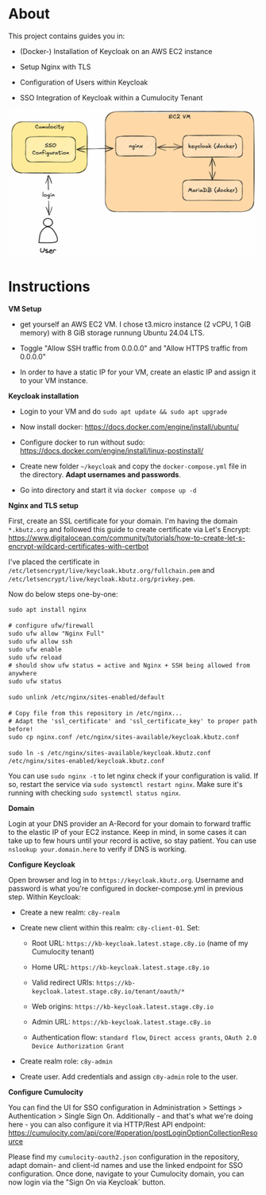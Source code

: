 # About

This project contains guides you in:

* (Docker-) Installation of Keycloak on an AWS EC2 instance

* Setup Nginx with TLS

* Configuration of Users within Keycloak

* SSO Integration of Keycloak within a Cumulocity Tenant

<img src="docs/imgs/project-overview.png" width="500">

# Instructions

**VM Setup**

* get yourself an AWS EC2 VM. I chose t3.micro instance (2 vCPU, 1 GiB memory) with 8 GiB storage runnung Ubuntu 24.04 LTS. 

* Toggle "Allow SSH traffic from 0.0.0.0" and "Allow HTTPS traffic from 0.0.0.0"

* In order to have a static IP for your VM, create an elastic IP and assign it to your VM instance.

**Keycloak installation**

* Login to your VM and do `sudo apt update && sudo apt upgrade` 

* Now install docker: https://docs.docker.com/engine/install/ubuntu/

* Configure docker to run without sudo: https://docs.docker.com/engine/install/linux-postinstall/

* Create new folder `~/keycloak` and copy the `docker-compose.yml` file in the directory. **Adapt usernames and passwords**.

* Go into directory and start it via `docker compose up -d`

**Nginx and TLS setup** 

First, create an SSL certificate for your domain. I'm having the domain `*.kbutz.org` and followed this guide to create certificate via Let's Encrypt: https://www.digitalocean.com/community/tutorials/how-to-create-let-s-encrypt-wildcard-certificates-with-certbot

I've placed the certificate in `/etc/letsencrypt/live/keycloak.kbutz.org/fullchain.pem` and `/etc/letsencrypt/live/keycloak.kbutz.org/privkey.pem`. 

Now do below steps one-by-one:

```
sudo apt install nginx

# configure ufw/firewall
sudo ufw allow "Nginx Full"
sudo ufw allow ssh
sudo ufw enable
sudo ufw reload
# should show ufw status = active and Nginx + SSH being allowed from anywhere
sudo ufw status 

sudo unlink /etc/nginx/sites-enabled/default

# Copy file from this repository in /etc/nginx...
# Adapt the 'ssl_certificate' and 'ssl_certificate_key' to proper path before!
sudo cp nginx.conf /etc/nginx/sites-available/keycloak.kbutz.conf

sudo ln -s /etc/nginx/sites-available/keycloak.kbutz.conf /etc/nginx/sites-enabled/keycloak.kbutz.conf
```

You can use `sudo nginx -t` to let nginx check if your configuration is valid. If so, restart the service via `sudo systemctl restart nginx`. Make sure it's running with checking `sudo systemctl status nginx`. 


**Domain**

Login at your DNS provider an A-Record for your domain to forward traffic to the elastic IP of your EC2 instance. Keep in mind, in some cases it can take up to few hours until your record is active, so stay patient. You can use `nslookup your.domain.here` to verify if DNS is working. 


**Configure Keycloak**

Open browser and log in to `https://keycloak.kbutz.org`. Username and password is what you're configured in docker-compose.yml in previous step. 
Within Keycloak:

* Create a new realm: `c8y-realm`

* Create new client within this realm:  `c8y-client-01`. Set:

    * Root URL: `https://kb-keycloak.latest.stage.c8y.io` (name of my Cumulocity tenant)

    * Home URL: `https://kb-keycloak.latest.stage.c8y.io`

    * Valid redirect URIs:  `https://kb-keycloak.latest.stage.c8y.io/tenant/oauth/*` 

    * Web origins: `https://kb-keycloak.latest.stage.c8y.io` 

    * Admin URL: `https://kb-keycloak.latest.stage.c8y.io` 

    * Authentication flow: `standard flow`, `Direct access grants`, `OAuth 2.0 Device Authorization Grant` 

* Create realm role: `c8y-admin` 

* Create user. Add credentials and assign `c8y-admin` role to the user. 

**Configure Cumulocity**

You can find the UI for SSO configuration in Administration > Settings > Authentication > Single Sign On. Additionally - and that's what we're doing here - you can also configure it via HTTP/Rest API endpoint: https://cumulocity.com/api/core/#operation/postLoginOptionCollectionResource

Please find my `cumulocity-oauth2.json` configuration in the repository, adapt domain- and client-id names and use the linked endpoint for SSO configuration. Once done, navigate to your Cumulocity domain, you can now login via the "Sign On via Keycloak` button.
